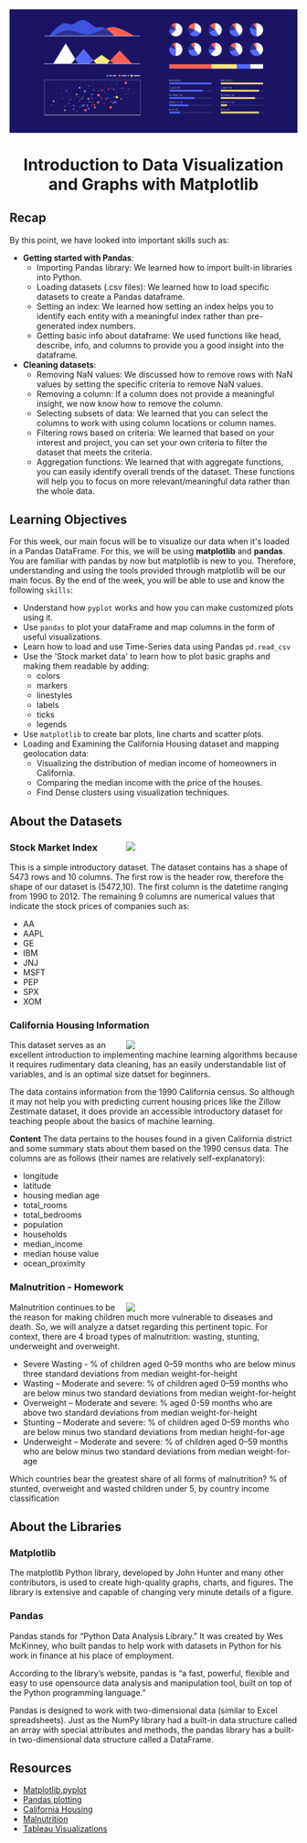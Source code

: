 <img src="assets/data-visualize-readme.png" align = "center">

# <div align="center">Introduction to Data Visualization and Graphs with Matplotlib</div>

## Recap
By this point, we have looked into important skills such as:
- **Getting started with Pandas**:
    - Importing Pandas library: We learned how to import built-in libraries into Python.
    - Loading datasets (.csv files): We learned how to load specific datasets to create a Pandas dataframe.
    - Setting an index: We learned how setting an index helps you to identify each entity with a meaningful index rather than pre-generated index numbers.
    - Getting basic info about dataframe: We used functions like head, describe, info, and columns to provide you a good insight into the dataframe.
- **Cleaning datasets**:
    - Removing NaN values: We discussed how to remove rows with NaN values by setting the specific criteria to remove NaN values.
    - Removing a column: If a column does not provide a meaningful insight, we now know how to remove the column.
    - Selecting subsets of data: We learned that you can select the columns to work with using column locations or column names.
    - Filtering rows based on criteria: We learned that based on your interest and project, you can set your own criteria to filter the dataset that meets the criteria.
    - Aggregation functions: We learned that with aggregate functions, you can easily identify overall trends of the dataset. These functions will help you to focus on more relevant/meaningful data rather than the whole data.

## Learning Objectives
For this week, our main focus will be to visualize our data when it's loaded in a Pandas DataFrame. For this, we will be using **matplotlib** and **pandas**. You are familiar with pandas by now but matplotlib is new to you. Therefore, understanding and using the tools provided through matplotlib will be our main focus. By the end of the week, you will be able to use and know the following ```skills```:
- Understand how  ```pyplot``` works and how you can make customized plots using it.
- Use ```pandas``` to plot your dataFrame and map columns in the form of useful visualizations.
- Learn how to load and use Time-Series data using Pandas ```pd.read_csv```
- Use the 'Stock market data' to learn how to plot basic graphs and making them readable by adding:
  - colors
  - markers
  - linestyles
  - labels
  - ticks
  - legends
- Use ```matplotlib``` to create bar plots, line charts and scatter plots.
- Loading and Examining the California Housing dataset and mapping geolocation data:
  - Visualizing the distribution of median income of homeowners in California.
  - Comparing the median income with the price of the houses.
  - Find Dense clusters using visualization techniques.

## About the Datasets
### Stock Market Index <img src="https://raw.githubusercontent.com/bitprj/DigitalHistory/master/Week4-Introduction-to-data-visualization-and-graphs-with-matplotlib/assets/wallstreet.png?raw=1" width="300" align="right">

This is a simple introductory dataset. The dataset contains has a shape of 5473 rows and 10 columns. The first row is the header row, therefore the shape of our dataset is (5472,10). The first column is the datetime ranging from 1990 to 2012. The remaining 9 columns are numerical values that indicate the stock prices of companies such as:
- AA 
- AAPL 
- GE 
- IBM 
- JNJ 
- MSFT 
- PEP 
- SPX 
- XOM

### California Housing Information <a name="CaliforniaHousing"></a>
<img src="https://raw.githubusercontent.com/bitprj/DigitalHistory/master/Week4-Introduction-to-data-visualization-and-graphs-with-matplotlib/assets/california.png?raw=1" width="300" align="right">

This dataset serves as an excellent introduction to implementing machine learning algorithms because it requires rudimentary data cleaning, has an easily understandable list of variables, and is an optimal size datset for beginners.

The data contains information from the 1990 California census. So although it may not help you with predicting current housing prices like the Zillow Zestimate dataset, it does provide an accessible introductory dataset for teaching people about the basics of machine learning.

**Content**
The data pertains to the houses found in a given California district and some summary stats about them based on the 1990 census data. The columns are as follows (their names are relatively self-explanatory):

- longitude
- latitude
- housing median age
- total_rooms
- total_bedrooms
- population
- households
- median_income
- median house value
- ocean_proximity

### Malnutrition - Homework <a name="Malnutrition"></a>
<img src="https://raw.githubusercontent.com/bitprj/DigitalHistory/master/Week4-Introduction-to-data-visualization-and-graphs-with-matplotlib/assets/malnutrition.png?raw=1" width="300" align="right">

Malnutrition continues to be the reason for making children much more vulnerable to diseases and death.
So, we will analyze a datset regarding this pertinent topic. For context, there are 4 broad types of malnutrition: wasting, stunting, underweight and overweight.

- Severe Wasting - % of children aged 0–59 months who are below minus three standard deviations from median weight-for-height
- Wasting – Moderate and severe: % of children aged 0–59 months who are below minus two standard deviations from median weight-for-height
- Overweight – Moderate and severe: % aged 0-59 months who are above two standard deviations from median weight-for-height
- Stunting – Moderate and severe: % of children aged 0–59 months who are below minus two standard deviations from median height-for-age
- Underweight – Moderate and severe: % of children aged 0–59 months who are below minus two standard deviations from median weight-for-age

Which countries bear the greatest share of all forms of malnutrition?
% of stunted, overweight and wasted children under 5, by country income classification

## About the Libraries

### Matplotlib
The matplotlib Python library, developed by John Hunter and many other contributors, is used to create high-quality graphs, charts, and figures. The library is extensive and capable of changing very minute details of a figure.

### Pandas
Pandas stands for “Python Data Analysis Library." It was created by Wes McKinney, who built pandas to help work with datasets in Python for his work in finance at his place of employment.

According to the library’s website, pandas is “a fast, powerful, flexible and easy to use opensource data analysis and manipulation tool, built on top of the Python programming language.”

Pandas is designed to work with two-dimensional data (similar to Excel spreadsheets). Just as the NumPy library had a built-in data structure called an array with special attributes and methods, the pandas library has a built-in two-dimensional data structure called a DataFrame.



## Resources
- [Matplotlib.pyplot](https://matplotlib.org/3.3.0/api/_as_gen/matplotlib.pyplot.html)
- [Pandas plotting](https://pandas.pydata.org/pandas-docs/version/0.23.4/generated/pandas.DataFrame.plot.html)
- [California Housing](https://www.kaggle.com/camnugent/california-housing-prices)
- [Malnutrition](https://www.kaggle.com/ruchi798/malnutrition-across-the-globe?select=malnutrition-estimates.csv)
- [Tableau Visualizations](https://public.tableau.com/profile/ruchi.bhatia#!/vizhome/MalnutritionAnalysis/MalnutritionAnalysis)

